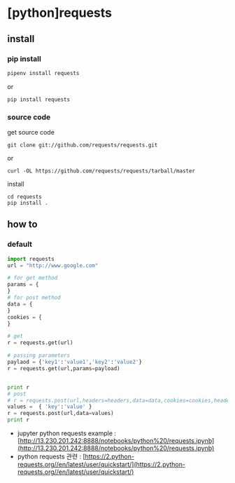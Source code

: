 # \[python\]requests

## install

### pip install

```bash
pipenv install requests
```

or

```text
pip install requests
```

### source code

get source code

```text
git clone git://github.com/requests/requests.git
```

or

```text
curl -OL https://github.com/requests/requests/tarball/master
```

install

```text
cd requests
pip install .
```

## how to

### default

```python
import requests 
url = "http://www.google.com"

# for get method
params = {
}
# for post method
data = {
}
cookies = {
}

# get
r = requests.get(url)

# passing parameters 
paylaod = {'key1':'value1','key2':'value2'}
r = requests.get(url,params=payload)


print r
# post
# r = requests.post(url,headers=headers,data=data,cookies=cookies,headers=headers)  
values =  { 'key':'value' }
r = requests.post(url,data=values)
print r
```

* jupyter python requests example : [http://13.230.201.242:8888/notebooks/python%20/requests.ipynb](http://13.230.201.242:8888/notebooks/python%20/requests.ipynb)
* python requests 관련 : [https://2.python-requests.org//en/latest/user/quickstart/](https://2.python-requests.org//en/latest/user/quickstart/)

